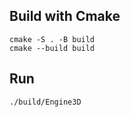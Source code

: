 ## Build with Cmake

```
cmake -S . -B build
cmake --build build

```

## Run

```
./build/Engine3D
```
